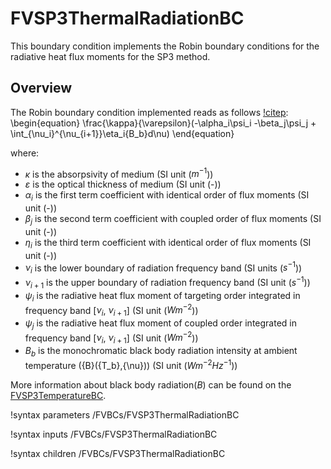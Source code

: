 # FVSP3ThermalRadiationBC

This boundary condition implements the Robin boundary conditions for the radiative heat flux moments for the SP3 method.

## Overview

The Robin boundary condition implemented reads as follows [!citep](larsen2002):
\begin{equation}
\frac{\kappa}{\varepsilon}(-\alpha_i\psi_i -\beta_j\psi_j + \int_{\nu_i}^{\nu_{i+1}}\eta_i{B_b}d\nu)
\end{equation}

where:

- $\kappa$ is the absorpsivity of medium (SI unit ($m^{-1}$))
- $\varepsilon$ is the optical thickness of medium (SI unit (-))
- $\alpha_i$ is the first term coefficient with identical order of flux moments (SI unit (-))
- $\beta_j$ is the second term coefficient with coupled order of flux moments (SI unit (-))
- $\eta_i$ is the third term coefficient with identical order of flux moments (SI unit (-))
- $\nu_{i}$ is the lower boundary of radiation frequency band (SI units ($s^{-1}$))
- $\nu_{i+1}$ is the upper boundary of radiation frequency band (SI unit ($s^{-1}$))
- $\psi_i$ is the radiative heat flux moment of targeting order integrated in frequency band \[$\nu_i$, $\nu_{i+1}$\] (SI unit ($W m^{-2}$))
- $\psi_j$ is the radiative heat flux moment of coupled order integrated in frequency band \[$\nu_i$, $\nu_{i+1}$\] (SI unit ($W m^{-2}$))
- $B_b$ is the monochromatic black body radiation intensity at ambient temperature ({B}({T_b},{\nu})) (SI unit ($W m^{-2} Hz^{-1}$))

More information about black body radiation($B$) can be found on the [FVSP3TemperatureBC](fvbcs/FVSP3TemperatureBC.md).

!syntax parameters /FVBCs/FVSP3ThermalRadiationBC

!syntax inputs /FVBCs/FVSP3ThermalRadiationBC

!syntax children /FVBCs/FVSP3ThermalRadiationBC
